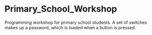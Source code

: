 # Primary_School_Workshop
Programming workshop for primary school students. A set of switches makes up a password, which is loaded when a button is pressed. 
